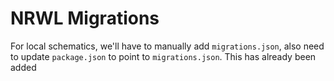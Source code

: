 # NRWL Migrations

For local schematics, we'll have to manually add `migrations.json`, also need to update `package.json` to point to `migrations.json`. This has already been added
